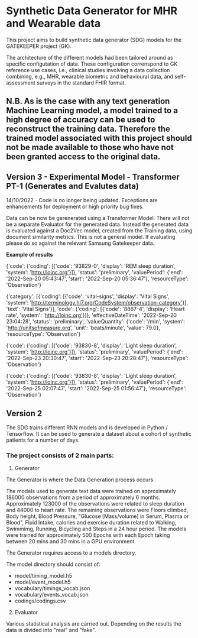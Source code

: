 # Synthetic Data Generator for MHR and Wearable data

This project aims to build synthetic data generator (SDG) models for the GATEKEEPER project (GK).

The architecture of the different models had been tailored around as specific configutation of data.
These configuration correnspond to GK reference use cases, i.e., clinical studies involving a data collection combining, e.g., MHR, wearable biometric and behavioural data, and self-assessment surveys in the standard FHIR format.

## N.B. As is the case with any text generation Machine Learning model, a model trained to a high degree of accuracy can be used to reconstruct the training data. Therefore the trained model associated with this project should not be made available to those who have not been granted access to the original data.


## Version 3 - Experimental Model - Transformer PT-1 (Generates and Evalutes data)

14/10/2022 - Code is no longer being updated. Exceptions are enhancements for deployment or high priority bug fixes.

Data can be now be gerenerated using a Transformer Model. There will not be a separate Evaluator for the generated data. Instead the generated data is evaluated against a Doc2Vec model, created from the Training data, using document similarity metrics. This is not a general model. If evaluating please do so against the relevant Samsung Gatekeeper data.

**Example of results**

{'code': {'coding': [{'code': '93829-0', 'display': 'REM sleep duration', 'system': 'http://loinc.org'}]}, 'status': 'preliminary', 'valuePeriod': {'end': '2022-Sep-20 05:43:47', 'start': '2022-Sep-20 05:36:47'}, 'resourceType': 'Observation'}

{'category': [{'coding': [{'code': 'vital-signs', 'display': 'Vital Signs', 'system': 'http://terminology.hl7.org/CodeSystem/observation-category'}], 'text': 'Vital Signs'}], 'code': {'coding': [{'code': '8867-4', 'display': 'Heart rate', 'system': 'http://loinc.org'}]}, 'effectiveDateTime': '2022-Sep-20 23:04:28', 'status': 'preliminary', 'valueQuantity': {'code': '/min', 'system': 'http://unitsofmeasure.org', 'unit': 'beats/minute', 'value': 79.0}, 'resourceType': 'Observation'}

{'code': {'coding': [{'code': '93830-8', 'display': 'Light sleep duration', 'system': 'http://loinc.org'}]}, 'status': 'preliminary', 'valuePeriod': {'end': '2022-Sep-23 20:30:47', 'start': '2022-Sep-23 20:28:47'}, 'resourceType': 'Observation'}

{'code': {'coding': [{'code': '93830-8', 'display': 'Light sleep duration', 'system': 'http://loinc.org'}]}, 'status': 'preliminary', 'valuePeriod': {'end': '2022-Sep-25 02:07:47', 'start': '2022-Sep-25 01:56:47'}, 'resourceType': 'Observation'}



## Version 2

The SDG trains different RNN models and is developed in Python / Tensorflow. It can be used to generate a dataset about a cohort of synthetic patients for a number of days.


### The project consists of 2 main parts:

1. Generator

The Generator is where the Data Generation process occurs.

The models used to generate text data were trained on approximately 186000 observations from a period of approximately 6 months. Approximately 123000 of the observations were related to sleep duration and 44000 to heart rate. The remaining observations were Floors climbed, Body height, Blood Pressure, "Glucose [Mass/volume] in Serum, Plasma or Blood", Fluid Intake, calories and exercise duration related to Walking, Swimmimg, Running, Bicycling and Steps in a 24 hour period. The models were trained for approximately 500 Epochs with each Epoch taking between 20 mins and 30 mins in a GPU environment.

The Generator requires access to a models directory.

The model directory should consist of:

- model/timing_model.h5
- model/event_model.h5
- vocabulary/timings_vocab.json
- vocabulary/events_vocab.json
- codings/codings.csv

2. Evaluator

Various statistical analysis are carried out. Depending on the results the data is divided into "real" and "fake".

